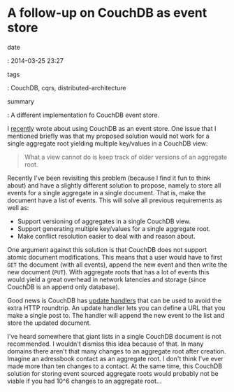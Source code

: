 A follow-up on CouchDB as event store
=====================================

date

:   2014-03-25 23:27

tags

:   CouchDB, cqrs, distributed-architecture

summary

:   A different implementation fo CouchDB event store.

I [recently](|filename|couchdb-as-event-store.rst) wrote about using
CouchDB as an event store. One issue that I mentioned briefly was that
my proposed solution would not work for a single aggregate root yielding
multiple key/values in a CouchDB view:

> What a view cannot do is keep track of older versions of an aggregate
> root.

Recently I've been revisiting this problem (because I find it fun to
think about) and have a slightly different solution to propose, namely
to store all events for a single aggregate in a single document. That
is, make the document have a list of events. This will solve all
previous requirements as well as:

-   Support versioning of aggregates in a single CouchDB view.
-   Support generating multiple key/values for a single aggregate root.
-   Make conflict resolution easier to deal with and reason about.

One argument against this solution is that CouchDB does not support
atomic document modifications. This means that a user would have to
first `GET` the document (with all events), append the new event and
then write the new document (`PUT`). With aggregate roots that has a lot
of events this would yield a great overhead in network latencies and
storage (since CouchDB is an append only database).

Good news is CouchDB has [update
handlers](https://wiki.apache.org/couchdb/Document_Update_Handlers) that
can be used to avoid the extra HTTP roundtrip. An update handler lets
you can define a URL that you make a single post to. The handler will
append the new event to the list and store the updated document.

I've heard somewhere that giant lists in a single CouchDB document is
not recommended. I wouldn't dismiss this idea because of that. In many
domains there aren't that many changes to an aggregate root after
creation. Imagine an adressbook contact as an aggregate root. I don't
think I've ever made more than ten changes to a contact. At the same
time, this CouchDB solution for storing event sourced aggregate roots
would probably not be viable if you had 10\^6 changes to an aggregate
root...
